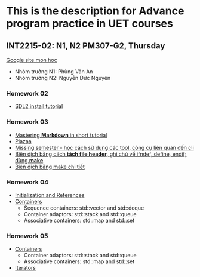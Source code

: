 # This is the description for Advance program practice in UET courses
## INT2215-02: N1, N2 PM307-G2, Thursday
[Google site mon hoc](https://sites.google.com/view/ltnc2021)
- Nhóm trưởng N1: Phùng Văn An
- Nhóm trưởng N2: Nguyễn Đức Nguyên

### Homework 02
- [SDL2 install tutorial](https://github.com/gungui98/SDL2-boilerplate)

### Homework 03
- [Mastering **Markdown** in short tutorial](https://guides.github.com/features/mastering-markdown/)
- [Piazaa](https://piazza.com/class/kk41p1oyz2i3sl?cid=7)
- [Missing semester - học cách sử dụng các tool, công cụ liên quan đến cli](https://missing.csail.mit.edu)
- [Biên dịch bằng cách **tách file header**, ghi chú về ifndef, define, endif; dùng **make**](http://www.math.uaa.alaska.edu/~afkjm/csce211/handouts/SeparateCompilation.pdf)
- [Biên dịch bằng make chi tiết](https://www.bogotobogo.com/cplusplus/gnumake.php)

### Homework 04
- [Initialization and References](https://web.stanford.edu/class/cs106l/lectures/WLecture_3_Init_and_Ref.pdf)
- [Containers](http://web.stanford.edu/class/cs106l/lectures/WL5_Containers.pdf)
	- Sequence containers: std::vector and std::deque
	- Container adaptors: std::stack and std::queue  
	- Associative containers: std::map and std::set

### Homework 05
- [Containers](http://web.stanford.edu/class/cs106l/lectures/WL5_Containers.pdf)
	- Container adaptors: std::stack and std::queue  
	- Associative containers: std::map and std::set
- [Iterators](http://web.stanford.edu/class/cs106l/lectures/WL6_Iterators.pdf)
